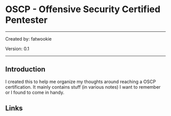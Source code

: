 # OSCP - Offensive Security Certified Pentester

---

Created by: fatwookie

Version: 0.1

---

## Introduction

I created this to help me organize my thoughts around reaching a OSCP certification. It mainly contains stuff (in various notes) I want to remember or I found to come in handy.

## Links
